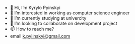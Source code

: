 - 👋 Hi, I’m Kyrylo Pyinskyi
- 👀 I’m interested in working as computer science engineer 
- 🌱 I’m currently studying at univercity
- 💞️ I’m looking to collaborate on development project
- 📫 How to reach me? 
- email k.pylinskyi@gmail.com
